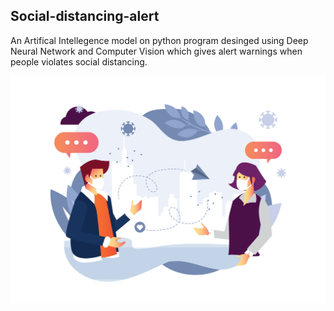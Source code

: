 ## Social-distancing-alert

An Artifical Intellegence model on python program desinged using Deep Neural Network and Computer Vision which gives alert warnings when people violates social distancing.  

![](resources/social_distancing2.jpg "Title")